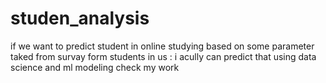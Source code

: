 # studen_analysis
if we want to predict student in online studying based on some parameter 
taked from survay form students in us :
i acully can predict that using data science and ml modeling 
check my work
